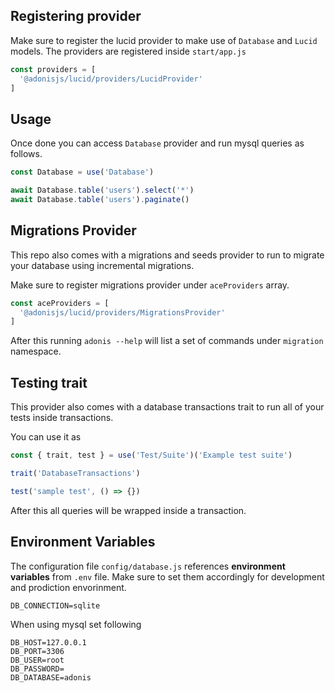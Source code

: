 ## Registering provider

Make sure to register the lucid provider to make use of `Database` and `Lucid` models. The providers are registered inside `start/app.js`

```js
const providers = [
  '@adonisjs/lucid/providers/LucidProvider'
]
```


## Usage 

Once done you can access `Database` provider and run mysql queries as follows.

```js
const Database = use('Database')

await Database.table('users').select('*')
await Database.table('users').paginate()
```

## Migrations Provider

This repo also comes with a migrations and seeds provider to run to migrate your database using incremental migrations.

Make sure to register migrations provider under `aceProviders` array.

```js
const aceProviders = [
  '@adonisjs/lucid/providers/MigrationsProvider'
]
```

After this running `adonis --help` will list a set of commands under `migration` namespace.

## Testing trait
This provider also comes with a database transactions trait to run all of your tests inside transactions.

You can use it as

```js
const { trait, test } = use('Test/Suite')('Example test suite')

trait('DatabaseTransactions')

test('sample test', () => {})
```

After this all queries will be wrapped inside a transaction.


## Environment Variables

The configuration file `config/database.js` references **environment variables** from `.env` file. Make sure to set them accordingly for development and prodiction envorinment. 

```
DB_CONNECTION=sqlite
```

When using mysql set following

```
DB_HOST=127.0.0.1
DB_PORT=3306
DB_USER=root
DB_PASSWORD=
DB_DATABASE=adonis
```
